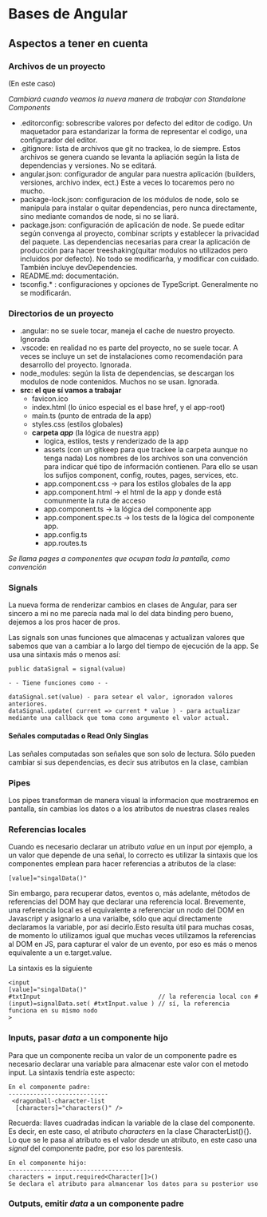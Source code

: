 # Bases de Angular
## Aspectos a tener en cuenta
### Archivos de un proyecto
(En este caso)

*Cambiará cuando veamos la nueva manera de trabajar con Standalone Components*

- .editorconfig: sobrescribe valores por defecto del editor de codigo. Un maquetador para estandarizar la forma de representar el codigo, una configurador del editor.
- .gitignore: lista de archivos que git no trackea, lo de siempre. Estos archivos se genera cuando se levanta la apliación según la lista de dependencias y versiones. No se editará.
- angular.json: configurador de angular para nuestra aplicación (builders, versiones, archivo index, ect.) Este a veces lo tocaremos pero no mucho.
- package-lock.json: configuracion de los módulos de node, solo se manipula para instalar o quitar dependencias, pero nunca directamente, sino mediante comandos de node, si no se liará.
- package.json: configuración de aplicación de node. Se puede editar según convenga al proyecto, combinar scripts y establecer la privacidad del paquete. Las dependencias necesarias para crear la aplicación de producción para hacer treeshaking(quitar modulos no utilizados pero incluidos por defecto). No todo se modificarña, y modificar con cuidado. También incluye devDependencies.
- README.md: documentación.
- tsconfig.* : configuraciones y opciones de TypeScript. Generalmente no se modificarán.

### Directorios de un proyecto
- .angular: no se suele tocar, maneja el cache de nuestro proyecto. Ignorada
- .vscode: en realidad no es parte del proyecto, no se suele tocar. A veces se incluye un set de instalaciones como recomendación para desarrollo del proyecto. Ignorada.
- node_modules: según la lista de dependencias, se descargan los modulos de node contenidos. Muchos no se usan. Ignorada.
- **src: el que sí vamos a trabajar**
  - favicon.ico
  - index.html (lo único especial es el base href, y el app-root)
  - main.ts (punto de entrada de la app)
  - styles.css (estilos globales)
  - **carpeta *app*** (la lógica de nuestra app)
    - logica, estilos, tests y renderizado de la app
    - assets (con un gitkeep para que trackee la carpeta aunque no tenga nada)
    Los nombres de los archivos son una convención para indicar qué tipo de información contienen. Para ello se usan los sufijos component, config, routes, pages, services, etc.
    - app.component.css -> para los estilos globales de la app
    - app.component.html -> el html de la app y donde está comunmente la ruta de acceso
    - app.component.ts -> la lógica del componente app
    - app.component.spec.ts -> los tests de la lógica del componente app.
    - app.config.ts
    - app.routes.ts


*Se llama pages a componentes que ocupan toda la pantalla, como convención*


### Signals

La nueva forma de renderizar cambios en clases de Angular, para ser sincero a mi no me parecía nada mal lo del data binding pero bueno, dejemos a los pros hacer de pros.

Las signals son unas funciones que almacenas y actualizan valores que sabemos que van a cambiar a lo largo del tiempo de ejecución de la app. Se usa una sintaxis más o menos así:

    public dataSignal = signal(value)

    - - Tiene funciones como - -

    dataSignal.set(value) - para setear el valor, ignoradon valores anteriores.
    dataSignal.update( current => current * value ) - para actualizar mediante una callback que toma como argumento el valor actual.

#### Señales computadas o Read Only Singlas

Las señales computadas son señales que son solo de lectura. Sólo pueden cambiar si sus dependencias, es decir sus atributos en la clase, cambian


### Pipes

Los pipes transforman de manera visual la informacion que mostraremos en pantalla, sin cambias los datos o a los atributos de nuestras clases reales

### Referencias locales

Cuando es necesario declarar un atributo *value* en un input por ejemplo, a un valor que depende de una señal, lo correcto es utilizar la sintaxis que los componentes emplean para hacer referencias a atributos de la clase:

    [value]="singalData()"

Sin embargo, para recuperar datos, eventos o, más adelante, métodos de referencias del DOM hay que declarar una referencia local. Brevemente, una referencia local es el equivalente a referenciar un nodo del DOM en Javascript y asignarlo a una varialbe, sólo que aquí directamente declaramos la variable, por así decirlo.Esto resulta útil para muchas cosas, de momento lo utilizamos igual que muchas veces utilizamos la referencias al DOM en JS, para capturar el valor de un evento, por eso es más o menos equivalente a un e.target.value.

 La sintaxis es la siguiente

    <input
    [value]="singalData()"
    #txtInput                                 // la referencia local con #
    (input)=signalData.set( #txtInput.value ) // sí, la referencia funciona en su mismo nodo
    >

### Inputs, pasar *data* a un componente hijo

Para que un componente reciba un valor de un componente padre es necesario declarar una variable para almacenar este valor con el metodo input. La sintaxis tendría este aspecto:

    En el componente padre:
    ----------------------------
     <dragonball-character-list
      [characters]="characters()" />
    
Recuerda: llaves cuadradas indican la variable de la clase del componente. Es decir, en este caso, el atributo *characters* en la clase CharacterList(){}. Lo que se le pasa al atributo es el valor desde un atributo, en este caso una *signal* del componente padre, por eso los parentesis.

    En el componente hijo:
    -----------------------------------
    characters = input.required<Character[]>()
    Se declara el atributo para almancenar los datos para su posterior uso


### Outputs, emitir *data* a un componente padre